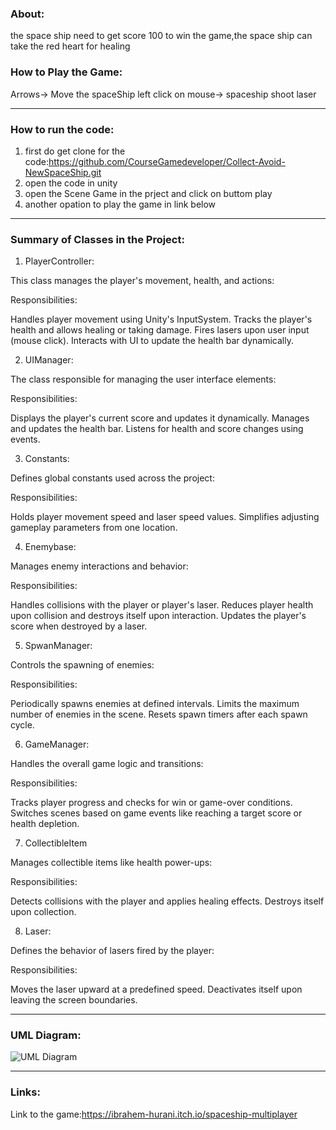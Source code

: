 ### About:
the space ship need to get score 100 to win the game,the space ship can take the red heart for healing 
### How to Play the Game:
Arrows-> Move the spaceShip
left click on mouse-> spaceship shoot laser

---
### How to run the code:
1. first do get clone for the code:https://github.com/CourseGamedeveloper/Collect-Avoid-NewSpaceShip.git
2. open the code in unity
3. open the Scene Game in the prject and click on buttom play
4. another opation to play the game in link below
---
### Summary of Classes in the Project:
1. PlayerController:

 This class manages the player's movement, health, and actions:

Responsibilities:

 Handles player movement using Unity's InputSystem.
 Tracks the player's health and allows healing or taking damage.
 Fires lasers upon user input (mouse click).
 Interacts with UI to update the health bar dynamically.

2. UIManager:

 The class responsible for managing the user interface elements:

Responsibilities:

 Displays the player's current score and updates it dynamically.
 Manages and updates the health bar.
 Listens for health and score changes using events.

3. Constants:

 Defines global constants used across the project:

 Responsibilities:

 Holds player movement speed and laser speed values.
 Simplifies adjusting gameplay parameters from one location.

4. Enemybase:

 Manages enemy interactions and behavior:

 Responsibilities:

 Handles collisions with the player or player's laser.
 Reduces player health upon collision and destroys itself upon interaction.
 Updates the player's score when destroyed by a laser.

5. SpwanManager:

 Controls the spawning of enemies:

 Responsibilities:

 Periodically spawns enemies at defined intervals.
 Limits the maximum number of enemies in the scene.
 Resets spawn timers after each spawn cycle.

6. GameManager:

 Handles the overall game logic and transitions:

 Responsibilities:
 
 Tracks player progress and checks for win or game-over conditions.
 Switches scenes based on game events like reaching a target score or health depletion.

7. CollectibleItem

 Manages collectible items like health power-ups:

 Responsibilities:

 Detects collisions with the player and applies healing effects.
 Destroys itself upon collection.

8. Laser:

Defines the behavior of lasers fired by the player:

Responsibilities:

Moves the laser upward at a predefined speed.
Deactivates itself upon leaving the screen boundaries.

--- 
### UML Diagram:
![UML Diagram ](https://github.com/user-attachments/assets/401e171e-917e-4886-807f-b98560d4dead)

---
### Links:
Link to the game:https://ibrahem-hurani.itch.io/spaceship-multiplayer
